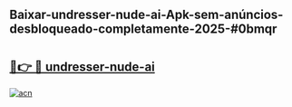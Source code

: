 ## Baixar-undresser-nude-ai-Apk-sem-anúncios-desbloqueado-completamente-2025-#0bmqr

# <h2><a href="https://ainizakaria.my?title=undresser-nude-ai&ref=20M">🔗👉 🔴 undresser-nude-ai</a></h2>

[![acn](https://github.com/user-attachments/assets/0f9c940e-d8b0-45ae-aac7-cd30a18b3e1c)](https://ainizakaria.my?title=undresser-nude-ai&ref=20M)

